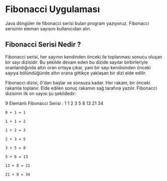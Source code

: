 # Fibonacci Uygulaması

Java döngüler ile fibonacci serisi bulan program yazıyoruz. Fibonacci serisinin eleman sayısını kullanıcıdan alın.
## Fibonacci Serisi Nedir ?

Fibonacci serisi, her sayının kendinden önceki ile toplanması sonucu oluşan bir sayı dizisidir. Bu şekilde devam eden bu dizide sayılar birbirleriyle oranlandığında altın oran ortaya çıkar, yani bir sayı kendisinden önceki sayıya bölündüğünde altın orana gittikçe yaklaşan bir dizi elde edilir.

Fibonacci dizisi, 0'dan başlar ve sonsuza kadar. Her rakam, bir önceki rakamla toplanır. Elde edilen sonuç rakamın sağ tarafına yazılır. Fibonacci dizisinin ilk on sayısı şu şekildedir:

9 Elemanlı Fibonacci Serisi : 1 1 2 3 5 8 13 21 34

    0 + 1 = 1
    
    1 + 1 = 2
    
    1 + 2 = 3
    
    2 + 3 = 5
    
    3 + 5 = 8
    
    5 + 8 = 13
    
    13 + 8 = 21
    
    21 + 8 = 34